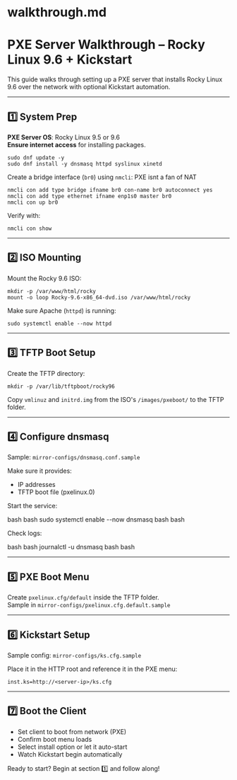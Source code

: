 # walkthrough.md

# PXE Server Walkthrough – Rocky Linux 9.6 + Kickstart

This guide walks through setting up a PXE server that installs Rocky Linux 9.6 over the network with optional Kickstart automation.

---

## 1️⃣ System Prep
**PXE Server OS**: Rocky Linux 9.5 or 9.6  
**Ensure internet access** for installing packages.

```
sudo dnf update -y
sudo dnf install -y dnsmasq httpd syslinux xinetd
```

Create a bridge interface (`br0`) using `nmcli`:
PXE isnt a fan of NAT

```
nmcli con add type bridge ifname br0 con-name br0 autoconnect yes
nmcli con add type ethernet ifname enp1s0 master br0
nmcli con up br0
```

Verify with:

```
nmcli con show
```

---

## 2️⃣ ISO Mounting
Mount the Rocky 9.6 ISO:

```
mkdir -p /var/www/html/rocky
mount -o loop Rocky-9.6-x86_64-dvd.iso /var/www/html/rocky
```

Make sure Apache (`httpd`) is running:

```
sudo systemctl enable --now httpd
```

---

## 3️⃣ TFTP Boot Setup
Create the TFTP directory:

```
mkdir -p /var/lib/tftpboot/rocky96
```

Copy `vmlinuz` and `initrd.img` from the ISO's `/images/pxeboot/` to the TFTP folder.

---

## 4️⃣ Configure dnsmasq
Sample: `mirror-configs/dnsmasq.conf.sample`

Make sure it provides:
- IP addresses
- TFTP boot file (pxelinux.0)

Start the service:

bash bash
sudo systemctl enable --now dnsmasq
bash bash

Check logs:

bash bash
journalctl -u dnsmasq
bash bash

---

## 5️⃣ PXE Boot Menu
Create `pxelinux.cfg/default` inside the TFTP folder.  
Sample in `mirror-configs/pxelinux.cfg.default.sample`

---

## 6️⃣ Kickstart Setup
Sample config: `mirror-configs/ks.cfg.sample`

Place it in the HTTP root and reference it in the PXE menu:

`inst.ks=http://<server-ip>/ks.cfg`

---

## 7️⃣ Boot the Client
- Set client to boot from network (PXE)
- Confirm boot menu loads
- Select install option or let it auto-start
- Watch Kickstart begin automatically


Ready to start? Begin at section 1️⃣ and follow along!


